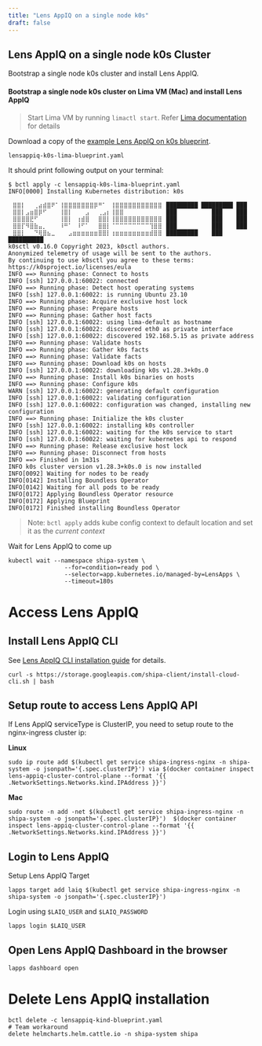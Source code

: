 ```yaml
---
title: "Lens AppIQ on a single node k0s"
draft: false
---
```


## Lens AppIQ on a single node k0s Cluster

Bootstrap a single node k0s cluster and install Lens AppIQ.

#### Bootstrap a single node k0s cluster on Lima VM (Mac) and install Lens AppIQ

> Start Lima VM by running `limactl start`. Refer [Lima documentation](https://github.com/lima-vm/lima#getting-started) for details

Download a copy of the [example Lens AppIQ on k0s blueprint](https://raw.githubusercontent.com/mirantiscontainers/boundless/main/blueprints/k0s-lima-lens-appiq/k0s-lima-lens-appiq.yaml).
```shell
lensappiq-k0s-lima-blueprint.yaml
```

It should print following output on your terminal:

```shell
$ bctl apply -c lensappiq-k0s-lima-blueprint.yaml
INFO[0000] Installing Kubernetes distribution: k0s

⠀⣿⣿⡇⠀⠀⢀⣴⣾⣿⠟⠁⢸⣿⣿⣿⣿⣿⣿⣿⡿⠛⠁⠀⢸⣿⣿⣿⣿⣿⣿⣿⣿⣿⣿⣿⠀█████████ █████████ ███
⠀⣿⣿⡇⣠⣶⣿⡿⠋⠀⠀⠀⢸⣿⡇⠀⠀⠀⣠⠀⠀⢀⣠⡆⢸⣿⣿⠀⠀⠀⠀⠀⠀⠀⠀⠀⠀███          ███    ███
⠀⣿⣿⣿⣿⣟⠋⠀⠀⠀⠀⠀⢸⣿⡇⠀⢰⣾⣿⠀⠀⣿⣿⡇⢸⣿⣿⣿⣿⣿⣿⣿⣿⣿⣿⣿⠀███          ███    ███
⠀⣿⣿⡏⠻⣿⣷⣤⡀⠀⠀⠀⠸⠛⠁⠀⠸⠋⠁⠀⠀⣿⣿⡇⠈⠉⠉⠉⠉⠉⠉⠉⠉⢹⣿⣿⠀███          ███    ███
⠀⣿⣿⡇⠀⠀⠙⢿⣿⣦⣀⠀⠀⠀⣠⣶⣶⣶⣶⣶⣶⣿⣿⡇⢰⣶⣶⣶⣶⣶⣶⣶⣶⣾⣿⣿⠀█████████    ███    ██████████
k0sctl v0.16.0 Copyright 2023, k0sctl authors.
Anonymized telemetry of usage will be sent to the authors.
By continuing to use k0sctl you agree to these terms:
https://k0sproject.io/licenses/eula
INFO ==> Running phase: Connect to hosts
INFO [ssh] 127.0.0.1:60022: connected
INFO ==> Running phase: Detect host operating systems
INFO [ssh] 127.0.0.1:60022: is running Ubuntu 23.10
INFO ==> Running phase: Acquire exclusive host lock
INFO ==> Running phase: Prepare hosts
INFO ==> Running phase: Gather host facts
INFO [ssh] 127.0.0.1:60022: using lima-default as hostname
INFO [ssh] 127.0.0.1:60022: discovered eth0 as private interface
INFO [ssh] 127.0.0.1:60022: discovered 192.168.5.15 as private address
INFO ==> Running phase: Validate hosts
INFO ==> Running phase: Gather k0s facts
INFO ==> Running phase: Validate facts
INFO ==> Running phase: Download k0s on hosts
INFO [ssh] 127.0.0.1:60022: downloading k0s v1.28.3+k0s.0
INFO ==> Running phase: Install k0s binaries on hosts
INFO ==> Running phase: Configure k0s
WARN [ssh] 127.0.0.1:60022: generating default configuration
INFO [ssh] 127.0.0.1:60022: validating configuration
INFO [ssh] 127.0.0.1:60022: configuration was changed, installing new configuration
INFO ==> Running phase: Initialize the k0s cluster
INFO [ssh] 127.0.0.1:60022: installing k0s controller
INFO [ssh] 127.0.0.1:60022: waiting for the k0s service to start
INFO [ssh] 127.0.0.1:60022: waiting for kubernetes api to respond
INFO ==> Running phase: Release exclusive host lock
INFO ==> Running phase: Disconnect from hosts
INFO ==> Finished in 1m31s
INFO k0s cluster version v1.28.3+k0s.0 is now installed
INFO[0092] Waiting for nodes to be ready
INFO[0142] Installing Boundless Operator
INFO[0142] Waiting for all pods to be ready
INFO[0172] Applying Boundless Operator resource
INFO[0172] Applying Blueprint
INFO[0172] Finished installing Boundless Operator
```
> Note: `bctl apply` adds kube config context to default location and set it as the _current context_


Wait for Lens AppIQ to come up
```shell
kubectl wait --namespace shipa-system \
                --for=condition=ready pod \
                --selector=app.kubernetes.io/managed-by=LensApps \
                --timeout=180s
```

# Access Lens AppIQ
## Install Lens AppIQ CLI
See [Lens AppIQ CLI installation guide](https://learn.lenscloud.io/docs/downloading-the-lensapps-client) for details.

```shell
curl -s https://storage.googleapis.com/shipa-client/install-cloud-cli.sh | bash
```

## Setup route to access Lens AppIQ API
If Lens AppIQ serviceType is ClusterIP, you need to setup route to the nginx-ingress cluster ip:

**Linux**
```shell
sudo ip route add $(kubectl get service shipa-ingress-nginx -n shipa-system -o jsonpath='{.spec.clusterIP}') via $(docker container inspect lens-appiq-cluster-control-plane --format '{{ .NetworkSettings.Networks.kind.IPAddress }}')
```

**Mac**
```shell
sudo route -n add -net $(kubectl get service shipa-ingress-nginx -n shipa-system -o jsonpath='{.spec.clusterIP}')  $(docker container inspect lens-appiq-cluster-control-plane --format '{{ .NetworkSettings.Networks.kind.IPAddress }}')
```
## Login to Lens AppIQ

Setup Lens AppIQ Target
```shell
lapps target add laiq $(kubectl get service shipa-ingress-nginx -n shipa-system -o jsonpath='{.spec.clusterIP}')
```
Login using `$LAIQ_USER` and `$LAIQ_PASSWORD`
```shell
lapps login $LAIQ_USER
```

## Open Lens AppIQ Dashboard in the browser
```shell
lapps dashboard open
```

# Delete Lens AppIQ installation

```shell
bctl delete -c lensappiq-kind-blueprint.yaml
# Team workaround
delete helmcharts.helm.cattle.io -n shipa-system shipa
```

